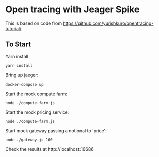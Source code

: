 # Open tracing with Jeager Spike

This is based on code from https://github.com/yurishkuro/opentracing-tutorial/

## To Start

Yarn install 

```
yarn install
```

Bring up jaeger:
```
docker-compose up
```

Start the mock compute farm:
```
node ./compute-farm.js
```

Start the mock pricing service:
```
node ./compute-farm.js
```

Start mock gateway passing a notional to 'price':
```
node ./gateway.js 100
```

Check the results at http://localhost:16686